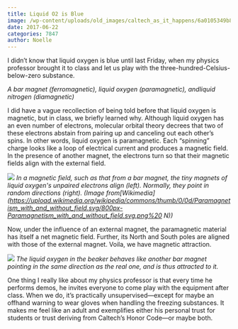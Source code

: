 ```yaml
---
title: Liquid O2 is Blue
image: /wp-content/uploads/old_images/caltech_as_it_happens/6a0105349b8251970b01bb09a440cd970d.jpg
date: 2017-06-22
categories: 7847
author: Noelle
---
```



I didn’t know that liquid oxygen is blue until last Friday, when my physics professor brought it to class and let us play with the three-hundred-Celsius-below-zero substance.

*A bar magnet (ferromagnetic), liquid oxygen (paramagnetic), andliquid nitrogen (diamagnetic)*

I did have a vague recollection of being told before that liquid oxygen is magnetic, but in class, we briefly learned why. Although liquid oxygen has an even number of electrons, molecular orbital theory decrees that two of these electrons abstain from pairing up and canceling out each other’s spins. In other words, liquid oxygen is paramagnetic. Each “spinning” charge looks like a loop of electrical current and produces a magnetic field. In the presence of another magnet, the electrons turn so that their magnetic fields align with the external field.


![](/old_images/caltech_as_it_happens/6a0105349b8251970b01b8d28b5844970c.png)
*In a magnetic field, such as that from a bar magnet, the tiny magnets of liquid oxygen's unpaired electrons align (left). Normally, they point in random directions (right). (Image from[Wikimedia](https://upload.wikimedia.org/wikipedia/commons/thumb/0/0d/Paramagnetism_with_and_without_field.svg/800px-Paramagnetism_with_and_without_field.svg.png%20 N))*

Now, under the influence of an external magnet, the paramagnetic material has itself a net magnetic field. Further, its North and South poles are aligned with those of the external magnet. Voila, we have magnetic attraction.


![](/old_images/caltech_as_it_happens/6a0105349b8251970b01bb09a440c9970d.jpg)
*The liquid oxygen in the beaker behaves like another bar magnet pointing in the same direction as the real one, and is thus attracted to it.*

One thing I really like about my physics professor is that every time he performs demos, he invites everyone to come play with the equipment after class. When we do, it’s practically unsupervised—except for maybe an offhand warning to wear gloves when handling the freezing substances. It makes me feel like an adult and exemplifies either his personal trust for students or trust deriving from Caltech’s Honor Code—or maybe both.

